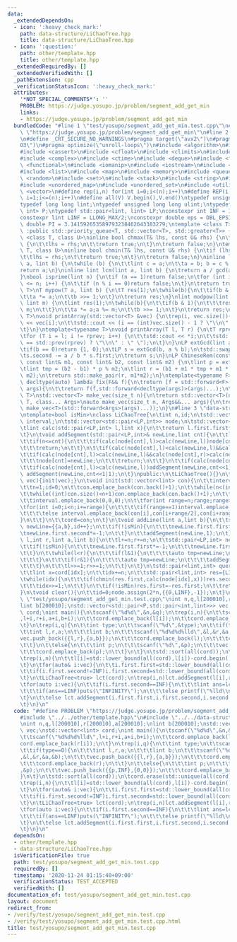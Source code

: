 ```yaml
---
data:
  _extendedDependsOn:
  - icon: ':heavy_check_mark:'
    path: data-structure/LiChaoTree.hpp
    title: data-structure/LiChaoTree.hpp
  - icon: ':question:'
    path: other/template.hpp
    title: other/template.hpp
  _extendedRequiredBy: []
  _extendedVerifiedWith: []
  _pathExtension: cpp
  _verificationStatusIcon: ':heavy_check_mark:'
  attributes:
    '*NOT_SPECIAL_COMMENTS*': ''
    PROBLEM: https://judge.yosupo.jp/problem/segment_add_get_min
    links:
    - https://judge.yosupo.jp/problem/segment_add_get_min
  bundledCode: "#line 1 \"test/yosupo/segment_add_get_min.test.cpp\"\n#define PROBLEM\
    \ \"https://judge.yosupo.jp/problem/segment_add_get_min\"\n#line 2 \"other/template.hpp\"\
    \n#define _CRT_SECURE_NO_WARNINGS\n#pragma target(\"avx2\")\n#pragma optimize(\"\
    O3\")\n#pragma optimize(\"unroll-loops\")\n#include <algorithm>\n#include <bitset>\n\
    #include <cassert>\n#include <cfloat>\n#include <climits>\n#include <cmath>\n\
    #include <complex>\n#include <ctime>\n#include <deque>\n#include <fstream>\n#include\
    \ <functional>\n#include <iomanip>\n#include <iostream>\n#include <iterator>\n\
    #include <list>\n#include <map>\n#include <memory>\n#include <queue>\n#include\
    \ <random>\n#include <set>\n#include <stack>\n#include <string>\n#include <string.h>\n\
    #include <unordered_map>\n#include <unordered_set>\n#include <utility>\n#include\
    \ <vector>\n#define rep(i,n) for(int i=0;i<(n);i++)\n#define REP(i,n) for(int\
    \ i=1;i<=(n);i++)\n#define all(V) V.begin(),V.end()\ntypedef unsigned int uint;\n\
    typedef long long lint;\ntypedef unsigned long long ulint;\ntypedef std::pair<int,\
    \ int> P;\ntypedef std::pair<lint, lint> LP;\nconstexpr int INF = INT_MAX/2;\n\
    constexpr lint LINF = LLONG_MAX/2;\nconstexpr double eps = DBL_EPSILON;\nconstexpr\
    \ double PI = 3.141592653589793238462643383279;\ntemplate <class T>\nclass prique\
    \ :public std::priority_queue<T, std::vector<T>, std::greater<T>> {};\ntemplate\
    \ <class T, class U>\ninline bool chmax(T& lhs, const U& rhs) {\n\tif (lhs < rhs)\
    \ {\n\t\tlhs = rhs;\n\t\treturn true;\n\t}\n\treturn false;\n}\ntemplate <class\
    \ T, class U>\ninline bool chmin(T& lhs, const U& rhs) {\n\tif (lhs > rhs) {\n\
    \t\tlhs = rhs;\n\t\treturn true;\n\t}\n\treturn false;\n}\ninline lint gcd(lint\
    \ a, lint b) {\n\twhile (b) {\n\t\tlint c = a;\n\t\ta = b; b = c % b;\n\t}\n\t\
    return a;\n}\ninline lint lcm(lint a, lint b) {\n\treturn a / gcd(a, b) * b;\n\
    }\nbool isprime(lint n) {\n\tif (n == 1)return false;\n\tfor (int i = 2; i * i\
    \ <= n; i++) {\n\t\tif (n % i == 0)return false;\n\t}\n\treturn true;\n}\ntemplate<typename\
    \ T>\nT mypow(T a, lint b) {\n\tT res(1);\n\twhile(b){\n\t\tif(b & 1)res *= a;\n\
    \t\ta *= a;\n\t\tb >>= 1;\n\t}\n\treturn res;\n}\nlint modpow(lint a, lint b,\
    \ lint m) {\n\tlint res(1);\n\twhile(b){\n\t\tif(b & 1){\n\t\t\tres *= a;res %=\
    \ m;\n\t\t}\n\t\ta *= a;a %= m;\n\t\tb >>= 1;\n\t}\n\treturn res;\n}\ntemplate<typename\
    \ T>\nvoid printArray(std::vector<T> &vec) {\n\trep(i, vec.size()){\n\t\tstd::cout\
    \ << vec[i];\n\t\tstd::cout << (i == (int)vec.size() - 1 ? \"\\n\" : \" \");\n\
    \t}\n}\ntemplate<typename T>\nvoid printArray(T l, T r) {\n\tT rprev = std::prev(r);\n\
    \tfor (T i = l; i != rprev; i++) {\n\t\tstd::cout << *i;\n\t\tstd::cout << (i\
    \ == std::prev(rprev) ? \"\\n\" : \" \");\n\t}\n}\nLP extGcd(lint a, lint b) {\n\
    \tif(b == 0)return {1, 0};\n\tLP s = extGcd(b, a % b);\n\tstd::swap(s.first, s.second);\n\
    \ts.second -= a / b * s.first;\n\treturn s;\n}\nLP ChineseRem(const lint& b1,\
    \ const lint& m1, const lint& b2, const lint& m2) {\n\tlint p = extGcd(m1,m2).first;\n\
    \tlint tmp = (b2 - b1) * p % m2;\n\tlint r = (b1 + m1 * tmp + m1 * m2) % (m1 *\
    \ m2);\n\treturn std::make_pair(r, m1*m2);\n}\ntemplate<typename F>\ninline constexpr\
    \ decltype(auto) lambda_fix(F&& f){\n\treturn [f = std::forward<F>(f)](auto&&...\
    \ args){\n\t\treturn f(f,std::forward<decltype(args)>(args)...);\n\t};\n}\ntemplate<typename\
    \ T>\nstd::vector<T> make_vec(size_t n){\n\treturn std::vector<T>(n);\n}\ntemplate<typename\
    \ T, class... Args>\nauto make_vec(size_t n, Args&&... args){\n\treturn std::vector<decltype(make_vec<T>(args...))>(n,\
    \ make_vec<T>(std::forward<Args>(args)...));\n}\n#line 3 \"data-structure/LiChaoTree.hpp\"\
    \ntemplate<bool isMin>\nclass LiChaoTree{\n\tint n,id;\n\tstd::vector<std::tuple<lint,lint,lint>>\
    \ interval;\n\tstd::vector<std::pair<LP,int>> node;\n\tstd::vector<lint> cord;\n\
    \tlint calc(std::pair<LP,int> l,lint x){\n\t\treturn l.first.first*x+l.first.second;\n\
    \t}\n\tvoid addSegment(std::pair<LP,int>& newLine,lint cnt){\n\t\tlint l=std::get<0>(interval[cnt]),m=std::get<1>(interval[cnt]),r=std::get<2>(interval[cnt]);\n\
    \t\tif(n<=cnt){\n\t\t\tif(calc(node[cnt],l)>calc(newLine,l))node[cnt]=newLine;\n\
    \t\t\treturn;\n\t\t}\n\t\tif(calc(node[cnt],l)<calc(newLine,l)&&calc(node[cnt],r)<calc(newLine,r))return;\n\
    \t\tif(calc(node[cnt],l)>calc(newLine,l)&&calc(node[cnt],r)>calc(newLine,r)){\n\
    \t\t\tnode[cnt]=newLine;\n\t\t\treturn;\n\t\t}\n\t\tif(calc(node[cnt],m)>calc(newLine,m))std::swap(node[cnt],newLine);\n\
    \t\tif(calc(node[cnt],l)>calc(newLine,l))addSegment(newLine,cnt<<1);\n\t\telse\
    \ addSegment(newLine,cnt<<1|1);\n\t}\npublic:\n\tLiChaoTree(){}\n\tLiChaoTree(std::vector<lint>\
    \ vec){init(vec);}\n\tvoid init(std::vector<lint> con){\n\t\tinterval.clear();node.clear();cord.clear();\n\
    \t\tn=1;id=0;\n\t\tcon.emplace_back(con.back()+1);\n\t\twhile(n<(int)con.size())n*=2;\n\
    \t\twhile((int)con.size()<n+1)con.emplace_back(con.back()+1);\n\t\tnode.assign(2*n,{{0,LINF},-1});\n\
    \t\tinterval.emplace_back(0,0,0);\n\t\tfor(int range=n;range;range>>=1){\n\t\t\
    \tfor(int i=0;i<n;i+=range){\n\t\t\t\tif(range==1)interval.emplace_back(con[i],0,con[i+range]);\n\
    \t\t\t\telse interval.emplace_back(con[i],con[i+range/2],con[i+range]);\n\t\t\t\
    }\n\t\t}\n\t\tcord=con;\n\t}\n\tvoid addLine(lint a,lint b){\n\t\tstd::pair<LP,int>\
    \ newLine={{a,b},id++};\n\t\tif(!isMin){\n\t\t\tnewLine.first.first*=-1;\n\t\t\
    \tnewLine.first.second*=-1;\n\t\t}\n\t\taddSegment(newLine,1);\n\t}\n\tvoid addSegment(int\
    \ l,int r,lint a,lint b){\n\t\tl+=n;r+=n;\n\t\tstd::pair<LP,int> newLine={{a,b},id++};\n\
    \t\tif(!isMin){\n\t\t\tnewLine.first.first*=-1;\n\t\t\tnewLine.first.second*=-1;\n\
    \t\t}\n\t\twhile(l<r){\n\t\t\tif(l&1){\n\t\t\t\tauto tmp=newLine;\n\t\t\t\taddSegment(tmp,l++);\n\
    \t\t\t}\n\t\t\tif(r&1){\n\t\t\t\tauto tmp=newLine;\n\t\t\t\taddSegment(tmp,--r);\n\
    \t\t\t}\n\t\t\tl>>=1;r>>=1;\n\t\t}\n\t}\n\tstd::pair<lint,int> query(int idx){\n\
    \t\tlint x=cord[idx];\n\t\tidx+=n;\n\t\tstd::pair<lint,int> res={LINF,-1};\n\t\
    \twhile(idx){\n\t\t\tif(chmin(res.first,calc(node[idx],x)))res.second=node[idx].second;\n\
    \t\t\tidx>>=1;\n\t\t}\n\t\tif(!isMin)res.first=-res.first;\n\t\treturn res;\n\t\
    }\n\tvoid clear(){\n\t\tid=0;node.assign(2*n,{{0,LINF},-1});\n\t}\n};\n#line 4\
    \ \"test/yosupo/segment_add_get_min.test.cpp\"\nint n,q,l[200010],r[200010],a[200010];\n\
    lint b[200010];\nstd::vector<std::pair<P,std::pair<int,lint>>> vec;\nstd::vector<lint>\
    \ cord;\nint main(){\n\tscanf(\"%d%d\",&n,&q);\n\trep(i,n){\n\t\tscanf(\"%d%d%d%lld\"\
    ,l+i,r+i,a+i,b+i);\n\t\tcord.emplace_back(l[i]);\n\t\tcord.emplace_back(r[i]);\n\
    \t}\n\trep(i,q){\n\t\tint type;\n\t\tscanf(\"%d\",&type);\n\t\tif(type==0){\n\t\
    \t\tint l,r,a;\n\t\t\tlint b;\n\t\t\tscanf(\"%d%d%d%lld\",&l,&r,&a,&b);\n\t\t\t\
    vec.push_back({{l,r},{a,b}});\n\t\t\tcord.emplace_back(l);\n\t\t\tcord.emplace_back(r);\n\
    \t\t}\n\t\telse{\n\t\t\tint p;\n\t\t\tscanf(\"%d\",&p);\n\t\t\tvec.push_back({{p,INF},{0,0}});\n\
    \t\t\tcord.emplace_back(p);\n\t\t}\n\t}\n\tstd::sort(all(cord));\n\tcord.erase(std::unique(all(cord)),cord.end());\n\
    \trep(i,n){\n\t\tl[i]=std::lower_bound(all(cord),l[i])-cord.begin();\n\t\tr[i]=std::lower_bound(all(cord),r[i])-cord.begin();\n\
    \t}\n\tfor(auto& i:vec){\n\t\ti.first.first=std::lower_bound(all(cord),i.first.first)-cord.begin();\n\
    \t\tif(i.first.second!=INF)i.first.second=std::lower_bound(all(cord),i.first.second)-cord.begin();\n\
    \t}\n\tLiChaoTree<true> lct(cord);\n\trep(i,n)lct.addSegment(l[i],r[i],a[i],b[i]);\n\
    \tfor(auto i:vec){\n\t\tif(i.first.second==INF){\n\t\t\tlint ans=lct.query(i.first.first).first;\n\
    \t\t\tif(ans==LINF)puts(\"INFINITY\");\n\t\t\telse printf(\"%lld\\n\",ans);\n\t\
    \t}\n\t\telse lct.addSegment(i.first.first,i.first.second,i.second.first,i.second.second);\n\
    \t}\n}\n"
  code: "#define PROBLEM \"https://judge.yosupo.jp/problem/segment_add_get_min\"\n\
    #include \"../../other/template.hpp\"\n#include \"../../data-structure/LiChaoTree.hpp\"\
    \nint n,q,l[200010],r[200010],a[200010];\nlint b[200010];\nstd::vector<std::pair<P,std::pair<int,lint>>>\
    \ vec;\nstd::vector<lint> cord;\nint main(){\n\tscanf(\"%d%d\",&n,&q);\n\trep(i,n){\n\
    \t\tscanf(\"%d%d%d%lld\",l+i,r+i,a+i,b+i);\n\t\tcord.emplace_back(l[i]);\n\t\t\
    cord.emplace_back(r[i]);\n\t}\n\trep(i,q){\n\t\tint type;\n\t\tscanf(\"%d\",&type);\n\
    \t\tif(type==0){\n\t\t\tint l,r,a;\n\t\t\tlint b;\n\t\t\tscanf(\"%d%d%d%lld\"\
    ,&l,&r,&a,&b);\n\t\t\tvec.push_back({{l,r},{a,b}});\n\t\t\tcord.emplace_back(l);\n\
    \t\t\tcord.emplace_back(r);\n\t\t}\n\t\telse{\n\t\t\tint p;\n\t\t\tscanf(\"%d\"\
    ,&p);\n\t\t\tvec.push_back({{p,INF},{0,0}});\n\t\t\tcord.emplace_back(p);\n\t\t\
    }\n\t}\n\tstd::sort(all(cord));\n\tcord.erase(std::unique(all(cord)),cord.end());\n\
    \trep(i,n){\n\t\tl[i]=std::lower_bound(all(cord),l[i])-cord.begin();\n\t\tr[i]=std::lower_bound(all(cord),r[i])-cord.begin();\n\
    \t}\n\tfor(auto& i:vec){\n\t\ti.first.first=std::lower_bound(all(cord),i.first.first)-cord.begin();\n\
    \t\tif(i.first.second!=INF)i.first.second=std::lower_bound(all(cord),i.first.second)-cord.begin();\n\
    \t}\n\tLiChaoTree<true> lct(cord);\n\trep(i,n)lct.addSegment(l[i],r[i],a[i],b[i]);\n\
    \tfor(auto i:vec){\n\t\tif(i.first.second==INF){\n\t\t\tlint ans=lct.query(i.first.first).first;\n\
    \t\t\tif(ans==LINF)puts(\"INFINITY\");\n\t\t\telse printf(\"%lld\\n\",ans);\n\t\
    \t}\n\t\telse lct.addSegment(i.first.first,i.first.second,i.second.first,i.second.second);\n\
    \t}\n}\n"
  dependsOn:
  - other/template.hpp
  - data-structure/LiChaoTree.hpp
  isVerificationFile: true
  path: test/yosupo/segment_add_get_min.test.cpp
  requiredBy: []
  timestamp: '2020-11-24 01:15:40+09:00'
  verificationStatus: TEST_ACCEPTED
  verifiedWith: []
documentation_of: test/yosupo/segment_add_get_min.test.cpp
layout: document
redirect_from:
- /verify/test/yosupo/segment_add_get_min.test.cpp
- /verify/test/yosupo/segment_add_get_min.test.cpp.html
title: test/yosupo/segment_add_get_min.test.cpp
---
```

